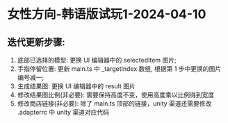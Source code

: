 # 女性方向-韩语版试玩1-2024-04-10
## 迭代更新步骤:
1. 底部已选择的模型: 更换 UI 编辑器中的 selectedItem 图片;
2. 手指停留位置: 更新 main.ts 中 _targetIndex 数组, 根据第 1 步中更换的图片编号减一;
3. 生成结果图: 更换 UI 编辑器中的 result 图片
4. 修改结果图比例(非必要): 需要保持高度不变，使用高度乘以比例得到宽度
5. 修改商店链接(非必要): 除了 main.ts 顶部的链接，unity 渠道还需要修改 .adapterrc 中 unity 渠道对应代码